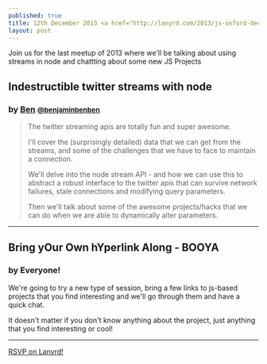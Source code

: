 ```yaml
---
published: true
title: 12th December 2013 <a href="http://lanyrd.com/2013/js-oxford-december/" class="btn btn-large btn-primary pull-right">Attend On Lanyrd</a>
layout: post
---
```


<p class="lead">Join us for the last meetup of 2013 where we'll be talking about using streams in node and chattting about some new JS Projects</p>

## Indestructible twitter streams with node
### by [Ben](http://benjaminbenben.com) <small><a href="https://twitter.com/intent/user?screen_name=benjaminbenben">@benjaminbenben</a></small>

> The twitter streaming apis are totally fun and super awesome.
> 
> I'll cover the (surprisingly detailed) data that we can get from the streams, and some of the challenges that we have to face to maintain a connection.
> 
> We'll delve into the node stream API - and how we can use this to abstract a robust interface to the twitter apis that can survive network failures, 
stale connections and modifying query parameters.
> 
> Then we'll talk about some of the awesome projects/hacks that we can do when we are able to dynamically alter parameters.

---

## Bring yOur Own hYperlink Along - BOOYA
### by Everyone!

We're going to try a new type of session, bring a few links to js-based projects that you find interesting and we'll go through them and have a quick chat.

It doesn't matter if you don't know anything about the project, just anything that you find interesting or cool!

---

<div class="lanyrd-target-participants">
    <a href="http://lanyrd.com/2013/js-oxford-december/attendees/" class="lanyrd-participants">
        RSVP on Lanyrd!
    </a>
</div>

<script src="http://cdn.lanyrd.net/badges/embed-v1.min.js"><!-- --></script>